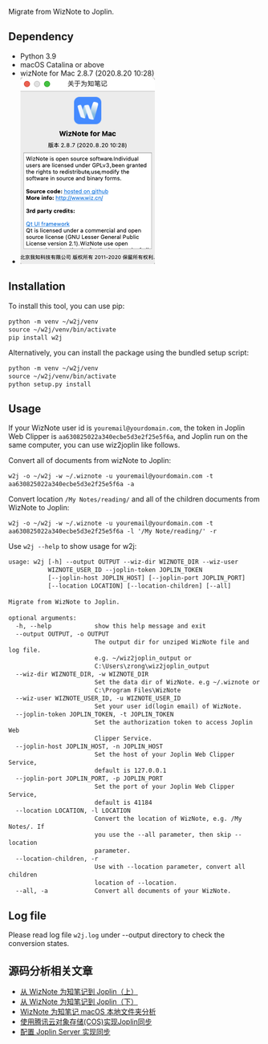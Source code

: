 Migrate from WizNote to Joplin.

## Dependency

- Python 3.9
- macOS Catalina or above
- wizNote for Mac 2.8.7 (2020.8.20 10:28)
- ![wiznote for macOS](wiznoteformac.png)

## Installation

To install this tool, you can use pip:

```
python -m venv ~/w2j/venv
source ~/w2j/venv/bin/activate
pip install w2j
```

Alternatively, you can install the package using the bundled setup script:

```
python -m venv ~/w2j/venv
source ~/w2j/venv/bin/activate
python setup.py install
```

## Usage

If your WizNote user id is `youremail@yourdomain.com`, the token in Joplin Web Clipper is `aa630825022a340ecbe5d3e2f25e5f6a`, and Joplin run on the same computer, you can use wiz2joplin like follows.

Convert all of documents from wizNote to Joplin:

``` shell
w2j -o ~/w2j -w ~/.wiznote -u youremail@yourdomain.com -t aa630825022a340ecbe5d3e2f25e5f6a -a
```

Convert location `/My Notes/reading/` and all of the children documents from WizNote to Joplin:

``` shell
w2j -o ~/w2j -w ~/.wiznote -u youremail@yourdomain.com -t aa630825022a340ecbe5d3e2f25e5f6a -l '/My Note/reading/' -r

```

Use `w2j --help` to show usage for w2j:

```
usage: w2j [-h] --output OUTPUT --wiz-dir WIZNOTE_DIR --wiz-user
           WIZNOTE_USER_ID --joplin-token JOPLIN_TOKEN
           [--joplin-host JOPLIN_HOST] [--joplin-port JOPLIN_PORT]
           [--location LOCATION] [--location-children] [--all]

Migrate from WizNote to Joplin.

optional arguments:
  -h, --help            show this help message and exit
  --output OUTPUT, -o OUTPUT
                        The output dir for unziped WizNote file and log file.
                        e.g. ~/wiz2joplin_output or
                        C:\Users\zrong\wiz2joplin_output
  --wiz-dir WIZNOTE_DIR, -w WIZNOTE_DIR
                        Set the data dir of WizNote. e.g ~/.wiznote or
                        C:\Program Files\WizNote
  --wiz-user WIZNOTE_USER_ID, -u WIZNOTE_USER_ID
                        Set your user id(login email) of WizNote.
  --joplin-token JOPLIN_TOKEN, -t JOPLIN_TOKEN
                        Set the authorization token to access Joplin Web
                        Clipper Service.
  --joplin-host JOPLIN_HOST, -n JOPLIN_HOST
                        Set the host of your Joplin Web Clipper Service,
                        default is 127.0.0.1
  --joplin-port JOPLIN_PORT, -p JOPLIN_PORT
                        Set the port of your Joplin Web Clipper Service,
                        default is 41184
  --location LOCATION, -l LOCATION
                        Convert the location of WizNote, e.g. /My Notes/. If
                        you use the --all parameter, then skip --location
                        parameter.
  --location-children, -r
                        Use with --location parameter, convert all children
                        location of --location.
  --all, -a             Convert all documents of your WizNote.
```

## Log file

Please read log file `w2j.log` under --output directory to check the conversion states.

## 源码分析相关文章

- [从 WizNote 为知笔记到 Joplin（上）](https://blog.zengrong.net/post/wiznote2joplin1/)
- [从 WizNote 为知笔记到 Joplin（下）](https://blog.zengrong.net/post/wiznote2joplin2/)
- [WizNote 为知笔记 macOS 本地文件夹分析](https://blog.zengrong.net/post/analysis-of-wiznote/)
- [使用腾讯云对象存储(COS)实现Joplin同步](https://blog.zengrong.net/post/joplin-sync-use-cos/)
- [配置 Joplin Server 实现同步](https://blog.zengrong.net/post/joplin-server-config/)